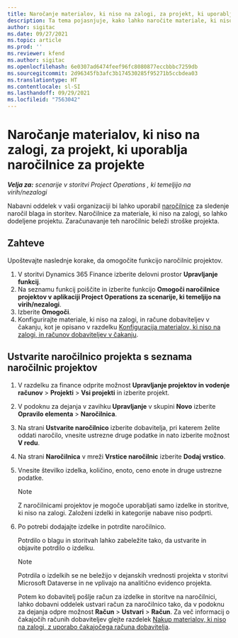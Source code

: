 ```yaml
---
title: Naročanje materialov, ki niso na zalogi, za projekt, ki uporablja naročilnice za projekte
description: Ta tema pojasnjuje, kako lahko naročite materiale, ki niso na zalogi, za projekt, ki uporablja naročilnice za projekte.
author: sigitac
ms.date: 09/27/2021
ms.topic: article
ms.prod: ''
ms.reviewer: kfend
ms.author: sigitac
ms.openlocfilehash: 6e0307ad6474feef96fc8080877eccbbbc7259db
ms.sourcegitcommit: 2d96345fb3afc3b174530285f95271b5ccbdea03
ms.translationtype: HT
ms.contentlocale: sl-SI
ms.lasthandoff: 09/29/2021
ms.locfileid: "7563042"
---
```

# <a name="order-non-stocked-materials-for-a-project-using-project-purchase-orders"></a>Naročanje materialov, ki niso na zalogi, za projekt, ki uporablja naročilnice za projekte

_**Velja za:** scenarije v storitvi Project Operations , ki temeljijo na virih/nezalogi_

Nabavni oddelek v vaši organizaciji bi lahko uporabil [naročilnice](/dynamics365/supply-chain/procurement/purchase-order-overview) za sledenje naročil blaga in storitev. Naročilnice za materiale, ki niso na zalogi, so lahko dodeljene projektu. Zaračunavanje teh naročilnic beleži stroške projekta.

## <a name="prerequisites"></a>Zahteve
Upoštevajte naslednje korake, da omogočite funkcijo naročilnic projektov.

1. V storitvi Dynamics 365 Finance izberite delovni prostor **Upravljanje funkcij**.
2. Na seznamu funkcij poiščite in izberite funkcijo **Omogoči naročilnice projektov v aplikaciji Project Operations za scenarije, ki temeljijo na virih/nezalogi**.
3. Izberite **Omogoči**.
4. Konfigurirajte materiale, ki niso na zalogi, in račune dobaviteljev v čakanju, kot je opisano v razdelku [Konfiguracija materialov, ki niso na zalogi, in računov dobaviteljev v čakanju](configure-materials-nonstocked.md).

## <a name="create-a-project-purchase-order-from-the-project-purchase-order-list"></a>Ustvarite naročilnico projekta s seznama naročilnic projektov

1. V razdelku za finance odprite možnost **Upravljanje projektov in vodenje računov** > **Projekti** > **Vsi projekti** in izberite projekt.
2. V podoknu za dejanja v zavihku **Upravljanje** v skupini **Novo** izberite **Opravilo elementa** > **Naročilnica**.
3. Na strani **Ustvarite naročilnico** izberite dobavitelja, pri katerem želite oddati naročilo, vnesite ustrezne druge podatke in nato izberite možnost **V redu**.
4. Na strani **Naročilnica** v mreži **Vrstice naročilnic** izberite **Dodaj vrstico**.
5. Vnesite številko izdelka, količino, enoto, ceno enote in druge ustrezne podatke.

    > [!NOTE]
    > Z naročilnicami projektov je mogoče uporabljati samo izdelke in storitve, ki niso na zalogi. Založeni izdelki in kategorije nabave niso podprti.

6. Po potrebi dodajajte izdelke in potrdite naročilnico.

    Potrdilo o blagu in storitvah lahko zabeležite tako, da ustvarite in objavite potrdilo o izdelku.

    > [!NOTE]
    > Potrdila o izdelkih se ne beležijo v dejanskih vrednosti projekta v storitvi Microsoft Dataverse in ne vplivajo na analitično evidenco projekta.

    Potem ko dobavitelj pošlje račun za izdelke in storitve na naročilnici, lahko dobavni oddelek ustvari račun za naročilnico tako, da v podoknu za dejanja odpre možnost **Račun** > **Ustvari** > **Račun**. Za več informacij o čakajočih računih dobaviteljev glejte razdelek [Nakup materialov, ki niso na zalogi, z uporabo čakajočega računa dobavitelja](pending-vendor-invoices.md).
